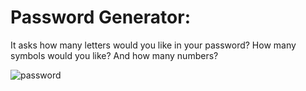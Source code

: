 # **Password Generator:**

It asks how many letters would you like in your password? How many symbols would you like? And how many numbers?

![password](images/password.PNG)
